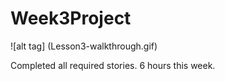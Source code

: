 Week3Project
============

![alt tag] (Lesson3-walkthrough.gif)


Completed all required stories. 6 hours this week.
